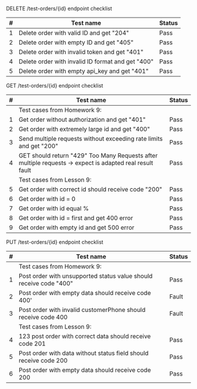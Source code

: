 DELETE /test-orders/{id} endpoint checklist

| # | Test name | Status |
| --- | --- | --- |
| 1 | Delete order with valid ID and get "204" | Pass |
| 2 | Delete order with empty ID and get "405" | Pass |
| 3 | Delete order with invalid token and get "401" | Pass |
| 4 | Delete order with invalid ID format and get "400" | Pass |
| 5 | Delete order with empty api_key and get "401" | Pass |

GET /test-orders/{id} endpoint checklist

| # | Test name | Status |
| --- | --- | --- |
||Test cases from Homework 9:||
| 1 | Get order without authorization and get "401" | Pass   |
| 2 | Get order with extremely large id and get "400" | Pass   |
| 3 | Send multiple requests without exceeding rate limits and get "200" | Pass   |
| 4 | GET should return "429" Too Many Requests after multiple requests -> expect is adapted real result fault  | Pass   |
||Test cases from Lesson 9:||
| 5 | Get order with correct id should receive code "200" | Pass   |
| 6 | Get order with id = 0 | Pass   |
| 7 | Get order with id equal % | Pass   |
| 8 | Get order with id = first and get 400 error  | Pass   |
| 9 | Get order with empty id and get 500 error  | Pass   |

PUT /test-orders/{id} endpoint checklist

| # | Test name | Status |
| --- | --- | --- |
||Test cases from Homework 9:||
| 1 | Post order with unsupported status value should receive code "400" | Pass   |
| 2 | Post order with empty data should receive code 400' | Fault   |
| 3 | Post order with invalid customerPhone should receive code 400 | Fault  |
||Test cases from Lesson 9:||
| 4 | 123 post order with correct data should receive code 201 | Pass   |
| 5 | Post order with data without status field should receive code 200 | Pass   |
| 6 | Post order with empty data should receive code 200 | Pass   |
